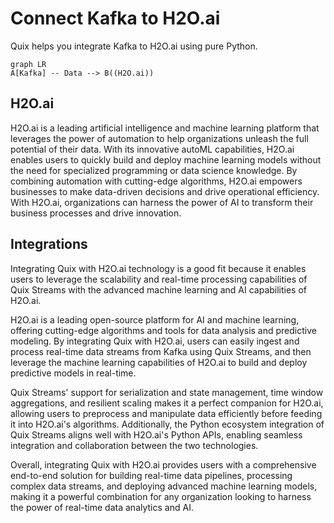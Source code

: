 # Connect Kafka to H2O.ai

Quix helps you integrate Kafka to H2O.ai using pure Python.

```mermaid
graph LR
A[Kafka] -- Data --> B((H2O.ai))
```

## H2O.ai

H2O.ai is a leading artificial intelligence and machine learning platform that leverages the power of automation to help organizations unleash the full potential of their data. With its innovative autoML capabilities, H2O.ai enables users to quickly build and deploy machine learning models without the need for specialized programming or data science knowledge. By combining automation with cutting-edge algorithms, H2O.ai empowers businesses to make data-driven decisions and drive operational efficiency. With H2O.ai, organizations can harness the power of AI to transform their business processes and drive innovation.

## Integrations

Integrating Quix with H2O.ai technology is a good fit because it enables users to leverage the scalability and real-time processing capabilities of Quix Streams with the advanced machine learning and AI capabilities of H2O.ai.

H2O.ai is a leading open-source platform for AI and machine learning, offering cutting-edge algorithms and tools for data analysis and predictive modeling. By integrating Quix with H2O.ai, users can easily ingest and process real-time data streams from Kafka using Quix Streams, and then leverage the machine learning capabilities of H2O.ai to build and deploy predictive models in real-time.

Quix Streams' support for serialization and state management, time window aggregations, and resilient scaling makes it a perfect companion for H2O.ai, allowing users to preprocess and manipulate data efficiently before feeding it into H2O.ai's algorithms. Additionally, the Python ecosystem integration of Quix Streams aligns well with H2O.ai's Python APIs, enabling seamless integration and collaboration between the two technologies.

Overall, integrating Quix with H2O.ai provides users with a comprehensive end-to-end solution for building real-time data pipelines, processing complex data streams, and deploying advanced machine learning models, making it a powerful combination for any organization looking to harness the power of real-time data analytics and AI.

